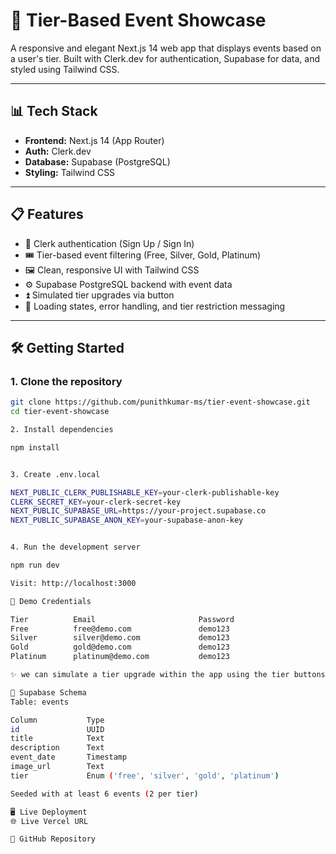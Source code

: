 # 🚀 Tier-Based Event Showcase

A responsive and elegant Next.js 14 web app that displays events based on a user's tier. Built with Clerk.dev for authentication, Supabase for data, and styled using Tailwind CSS.

---

## 📊 Tech Stack

- **Frontend:** Next.js 14 (App Router)
- **Auth:** Clerk.dev
- **Database:** Supabase (PostgreSQL)
- **Styling:** Tailwind CSS

---

## 📋 Features

- 🔐 Clerk authentication (Sign Up / Sign In)
- 🎟️ Tier-based event filtering (Free, Silver, Gold, Platinum)
- 🖼️ Clean, responsive UI with Tailwind CSS
- ⚙️ Supabase PostgreSQL backend with event data
- ⏫ Simulated tier upgrades via button
- 🧠 Loading states, error handling, and tier restriction messaging

---

## 🛠️ Getting Started

### 1. Clone the repository

```bash
git clone https://github.com/punithkumar-ms/tier-event-showcase.git
cd tier-event-showcase

2. Install dependencies

npm install


3. Create .env.local

NEXT_PUBLIC_CLERK_PUBLISHABLE_KEY=your-clerk-publishable-key
CLERK_SECRET_KEY=your-clerk-secret-key
NEXT_PUBLIC_SUPABASE_URL=https://your-project.supabase.co
NEXT_PUBLIC_SUPABASE_ANON_KEY=your-supabase-anon-key


4. Run the development server

npm run dev

Visit: http://localhost:3000

🔐 Demo Credentials

Tier	      Email	                      Password
Free	      free@demo.com	              demo123
Silver	      silver@demo.com	          demo123
Gold	      gold@demo.com	              demo123
Platinum	  platinum@demo.com	          demo123

✨ we can simulate a tier upgrade within the app using the tier buttons in the header.

🧾 Supabase Schema
Table: events

Column	         Type
id	             UUID
title	         Text
description	     Text
event_date	     Timestamp
image_url	     Text
tier	         Enum ('free', 'silver', 'gold', 'platinum')

Seeded with at least 6 events (2 per tier)

🖥️ Live Deployment
🌐 Live Vercel URL

📁 GitHub Repository